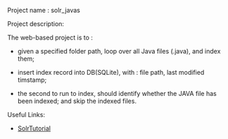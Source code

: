 Project name : solr_javas 

Project description:

The web-based project is to :

- given a specified folder path, loop over all Java files (.java), and index them;

- insert index record into DB(SQLite), with : file path, last modified timstamp;

- the second to run to index, should identify whether the JAVA file has been indexed; and skip the indexed files.


Useful Links:

- [SolrTutorial](http://www.solrtutorial.com)

